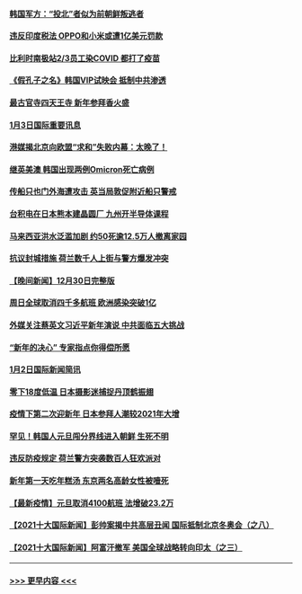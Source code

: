 #### [韩国军方：“投北”者似为前朝鲜叛逃者](../pages/prog202/a103311417.md?t=01032350) 
#### [违反印度税法 OPPO和小米或遭1亿美元罚款](../pages/prog202/a103311397.md?t=01032350) 
#### [比利时南极站2/3员工染COVID 都打了疫苗](../pages/prog202/a103311389.md?t=01032350) 
#### [《假孔子之名》韩国VIP试映会 抵制中共渗透](../pages/prog202/a103311382.md?t=01032350) 
#### [最古官寺四天王寺 新年参拜香火盛](../pages/prog202/a103311371.md?t=01032350) 
#### [1月3日国际重要讯息](../pages/prog202/a103311345.md?t=01032350) 
#### [港媒揭北京向欧盟“求和”失败内幕：太晚了！](../pages/prog202/a103311330.md?t=01032350) 
#### [继英美澳 韩国出现两例Omicron死亡病例](../pages/prog202/a103311220.md?t=01032350) 
#### [传船只也门外海遭攻击 英当局敦促附近船只警戒](../pages/prog202/a103311310.md?t=01032350) 
#### [台积电在日本熊本建晶圆厂 九州开半导体课程](../pages/prog202/a103311303.md?t=01032350) 
#### [马来西亚洪水泛滥加剧 约50死逾12.5万人撤离家园](../pages/prog202/a103311185.md?t=01032350) 
#### [抗议封城措施 荷兰数千人上街与警方爆发冲突](../pages/prog202/a103311166.md?t=01032350) 
#### [【晚间新闻】12月30日完整版](../pages/prog202/a103307967.md?t=01032350) 
#### [周日全球取消四千多航班 欧洲感染突破1亿](../pages/prog202/a103310998.md?t=01032350) 
#### [外媒关注蔡英文习近平新年演说 中共面临五大挑战](../pages/prog202/a103310923.md?t=01032350) 
#### [“新年的决心” 专家指点你得偿所愿](../pages/prog202/a103310825.md?t=01032350) 
#### [1月2日国际新闻简讯](../pages/prog202/a103310833.md?t=01032350) 
#### [零下18度低温 日本摄影迷捕捉丹顶鹤振翅](../pages/prog202/a103310215.md?t=01032350) 
#### [疫情下第二次迎新年 日本参拜人潮较2021年大增](../pages/prog202/a103310162.md?t=01032350) 
#### [罕见！韩国人元旦闯分界线进入朝鲜 生死不明](../pages/prog202/a103310150.md?t=01032350) 
#### [违反防疫规定 荷兰警方突袭数百人狂欢派对](../pages/prog202/a103310105.md?t=01032350) 
#### [新年第一天吃年糕汤 东京两名高龄女性被噎死](../pages/prog202/a103310078.md?t=01032350) 
#### [【最新疫情】元旦取消4100航班 法增破23.2万](../pages/prog202/a103309795.md?t=01032350) 
#### [【2021十大国际新闻】彭帅案揭中共高层丑闻 国际抵制北京冬奥会（之八）](../pages/prog202/a103307754.md?t=01032350) 
#### [【2021十大国际新闻】阿富汗撤军 美国全球战略转向印太（之三）](../pages/prog202/a103307760.md?t=01032350) 

----
#### [ >>> 更早内容 <<< ](../indexes/prog202-earlier.md)
